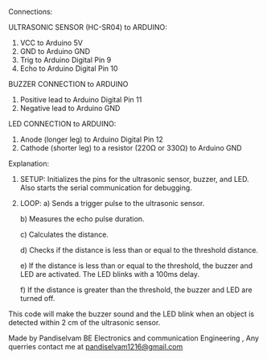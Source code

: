 Connections:

ULTRASONIC SENSOR (HC-SR04) to ARDUINO:

1) VCC to Arduino 5V
2) GND to Arduino GND
3) Trig to Arduino Digital Pin 9
4) Echo to Arduino Digital Pin 10

BUZZER CONNECTION to ARDUINO

1) Positive lead to Arduino Digital Pin 11
2) Negative lead to Arduino GND

LED CONNECTION to ARDUINO:

1) Anode (longer leg) to Arduino Digital Pin 12
2) Cathode (shorter leg) to a resistor (220Ω or 330Ω) to Arduino GND

Explanation:

1. SETUP: Initializes the pins for the ultrasonic sensor, buzzer, and LED. Also starts the serial communication for debugging.

2. LOOP:
      a) Sends a trigger pulse to the ultrasonic sensor.
   
      b) Measures the echo pulse duration.
   
      c) Calculates the distance.
   
      d) Checks if the distance is less than or equal to the threshold distance.
   
      e) If the distance is less than or equal to the threshold, the buzzer and LED are activated. The LED blinks with a 100ms delay.
   
      f) If the distance is greater than the threshold, the buzzer and LED are turned off.
   
This code will make the buzzer sound and the LED blink when an object is detected within 2 cm of the ultrasonic sensor.

Made by Pandiselvam BE Electronics and communication Engineering , Any querries contact me at pandiselvam1216@gmail.com
